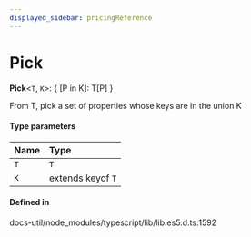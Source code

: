 ```yaml
---
displayed_sidebar: pricingReference
---
```


# Pick

 **Pick**<`T`, `K`\>: { [P in K]: T[P] }

From T, pick a set of properties whose keys are in the union K

#### Type parameters

| Name | Type |
| :------ | :------ |
| `T` | `T` |
| `K` | extends keyof `T` |

#### Defined in

docs-util/node_modules/typescript/lib/lib.es5.d.ts:1592
